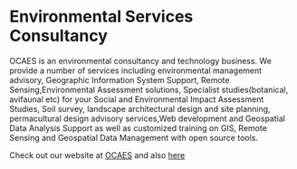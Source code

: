# Environmental Services Consultancy
OCAES is an environmental consultancy and technology business. We provide a number of services including environmental management advisory, Geographic Information System Support, Remote Sensing,Environmental Assessment solutions, Specialist studies(botanical, avifaunal etc) for your Social and Environmental Impact Assessment Studies, Soil survey, landscape architectural design and site planning, permacultural design advisory services,Web development and Geospatial Data Analysis Support as well as customized training on GIS, Remote Sensing and Geospatial Data Management with open source tools.

Check out our website at [OCAES](https://ocaes.weebly.com/) and also [here](https://ocaes.github.io/international/#services)
